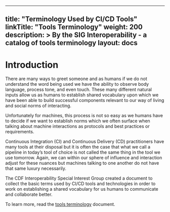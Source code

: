
---
title: "Terminology Used by CI/CD Tools"
linkTitle: "Tools Terminology"
weight: 200
description: >
  By the SIG Interoperability - a catalog of tools terminology
layout: docs
---

# Introduction

There are many ways to greet someone and as humans if we do not understand the word being used we have the ability to observe body language, process tone, and even touch. These many different natural inputs allow us as humans to establish shared vocabulary upon which we have been able to build successful components relevant to our way of living and social norms of interacting.

Unfortunately for machines, this process is not so easy as we humans have to decide if we want to establish norms which we often surface when talking about machine interactions as protocols and best practices or requirements.

Continuous Integration (CI) and Continuous Delivery (CD) practitioners have many tools at their disposal but it is often the case that what we call a pipeline in today’s tool of choice is not called the same thing in the tool we use tomorrow. Again, we can within our sphere of influence and interaction adjust for these nuances but machines talking to one another do not have that same luxury necessarily.

The CDF Interoperability Special Interest Group created a document to collect the basic terms used by CI/CD tools and technologies in order to work on establishing a shared vocabulary for us humans to communicate and collaborate better.

To learn more, read the [tools terminology][tools-terminology] document.

[tools-terminology]: https://github.com/cdfoundation/sig-interoperability/blob/main/docs/tools-terminology.md#terminology-used-by-cicd-tools-and-technologies
